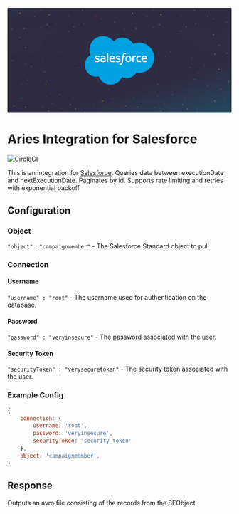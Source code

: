 ![alt text](/img/logo.png "Aries Integration for Salesforce")

# Aries Integration for Salesforce

[![CircleCI](https://circleci.com/gh/aries-data/aries-activity-salesforce-source.svg?style=svg)](https://circleci.com/gh/aries-data/aries-activity-salesforce-source)

This is an integration for [Salesforce](https://www.salesforce.com).
Queries data between executionDate and nextExecutionDate. Paginates by id.
Supports rate limiting and retries with exponential backoff

## Configuration
### Object
`"object": "campaignmember"` - The Salesforce Standard object to pull

### Connection
#### Username
`"username" : "root"` - The username used for authentication on the database.

#### Password
`"password" : "veryinsecure"` - The password associated with the user.

#### Security Token
`"securityToken" : "verysecuretoken"` - The security token associated with the user.

### Example Config
```javascript
{
    connection: {
        username: 'root',
        password: 'veryinsecure',
        securityToken: 'security_token'
    },
    object: 'campaignmember',
}
```

## Response
Outputs an avro file consisting of the records from the SFObject
